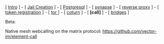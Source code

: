 [ [Intro](README.md) ] - [ [Jail Creation](1_jail.md) ] - [ [Postgresql](2_postgresql.md) ] - [ [synapse](3_synapse.md) ] - [ [reverse proxy](4_nginx.md) ] - [ [token registration](5_registration.md) ] - [ [tor ](6_tor.md)] - [ [coturn](7_coturn.md) ] - [ **[call]** ] - [ [bridges](9_bridges.md) ]

Beta:

Native mesh webcalling on the matrix protocol:
https://github.com/vector-im/element-call
